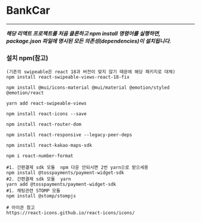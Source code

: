 # BankCar

---

**_해당 리액트 프로젝트를 처음 클론하고 npm install 명령어를 실행하면, package.json 파일에 명시된 모든 의존성(dependencies)이 설치됩니다._**

### 설치 npm(참고) 
```text
(기존의 swipeable은 react 18과 버전이 맞지 않기 때문에 해당 패키지로 대체)
npm install react-swipeable-views-react-18-fix 

npm install @mui/icons-material @mui/material @emotion/styled @emotion/react

yarn add react-swipeable-views    

npm install react-icons --save

npm install react-router-dom

npm install react-responsive --legacy-peer-deps

npm install react-kakao-maps-sdk

npm i react-number-format

#1. 간편결제 sdk 모듈  npm 다운 안되시면 2번 yarn으로 받으세용
npm install @tosspayments/payment-widget-sdk
#2. 간편결제 sdk 모듈  yarn
yarn add @tosspayments/payment-widget-sdk
#1. 채팅관련 STOMP 모듈
npm install @stomp/stompjs 

# 아이콘 참고
https://react-icons.github.io/react-icons/icons/
```
